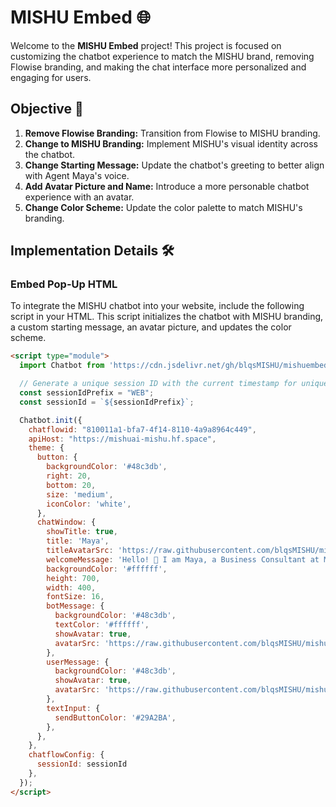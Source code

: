 # MISHU Embed 🌐

Welcome to the **MISHU Embed** project! This project is focused on customizing the chatbot experience to match the MISHU brand, removing Flowise branding, and making the chat interface more personalized and engaging for users.

## Objective 🎯

1. **Remove Flowise Branding:** Transition from Flowise to MISHU branding.
2. **Change to MISHU Branding:** Implement MISHU's visual identity across the chatbot.
3. **Change Starting Message:** Update the chatbot's greeting to better align with Agent Maya's voice.
4. **Add Avatar Picture and Name:** Introduce a more personable chatbot experience with an avatar.
5. **Change Color Scheme:** Update the color palette to match MISHU's branding.

## Implementation Details 🛠️

### Embed Pop-Up HTML

To integrate the MISHU chatbot into your website, include the following script in your HTML. This script initializes the chatbot with MISHU branding, a custom starting message, an avatar picture, and updates the color scheme.

```html
<script type="module">
  import Chatbot from 'https://cdn.jsdelivr.net/gh/blqsMISHU/mishuembed/dist/web.js';

  // Generate a unique session ID with the current timestamp for uniqueness
  const sessionIdPrefix = "WEB";
  const sessionId = `${sessionIdPrefix}`;

  Chatbot.init({
    chatflowid: "810011a1-bfa7-4f14-8110-4a9a8964c449",
    apiHost: "https://mishuai-mishu.hf.space",
    theme: {
      button: {
        backgroundColor: '#48c3db',
        right: 20,
        bottom: 20,
        size: 'medium',
        iconColor: 'white',
      },
      chatWindow: {
        showTitle: true,
        title: 'Maya',
        titleAvatarSrc: 'https://raw.githubusercontent.com/blqsMISHU/mishuembed/main/DALL%C2%B7E%202024-02-20%2010.20.10%20-%20Create%20a%20photo-realistic%20image%20of%20a%20friendly%20and%20approachable%2040-year-old%20Asian%20female%20with%20a%20blend%20of%20Chinese%20and%20Malay%20features.%20She%20embodies%20a%20pret.webp',
        welcomeMessage: 'Hello! 👋 I am Maya, a Business Consultant at MISHU. How can I assist you today?',
        backgroundColor: '#ffffff',
        height: 700,
        width: 400,
        fontSize: 16,
        botMessage: {
          backgroundColor: '#48c3db',
          textColor: '#ffffff',
          showAvatar: true,
          avatarSrc: 'https://raw.githubusercontent.com/blqsMISHU/mishuembed/main/DALL%C2%B7E%202024-02-20%2010.20.10%20-%20Create%20a%20photo-realistic%20image%20of%20a%20friendly%20and%20approachable%2040-year-old%20Asian%20female%20with%20a%20blend%20of%20Chinese%20and%20Malay%20features.%20She%20embodies%20a%20pret.webp',
        },
        userMessage: {
          backgroundColor: '#48c3db',
          showAvatar: true,
          avatarSrc: 'https://raw.githubusercontent.com/blqsMISHU/mishuembed/main/icons8-user-90.svg',
        },
        textInput: {
          sendButtonColor: '#29A2BA',
        },
      },
    },
    chatflowConfig: {
      sessionId: sessionId
    },
  });
</script>




